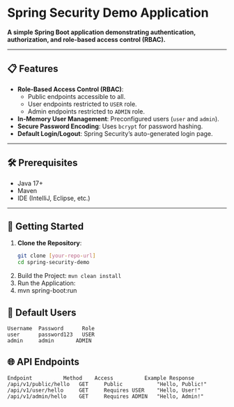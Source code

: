 # Spring Security Demo Application  
**A simple Spring Boot application demonstrating authentication, authorization, and role-based access control (RBAC).**

---

## 📋 Features  
- **Role-Based Access Control (RBAC)**:  
  - Public endpoints accessible to all.  
  - User endpoints restricted to `USER` role.  
  - Admin endpoints restricted to `ADMIN` role.  
- **In-Memory User Management**: Preconfigured users (`user` and `admin`).  
- **Secure Password Encoding**: Uses `bcrypt` for password hashing.  
- **Default Login/Logout**: Spring Security’s auto-generated login page.  

---

## 🛠️ Prerequisites  
- Java 17+  
- Maven  
- IDE (IntelliJ, Eclipse, etc.)  

---

## 🚀 Getting Started  
1. **Clone the Repository**:  
   ```bash
   git clone [your-repo-url]  
   cd spring-security-demo

2. Build the Project:
   ```mvn clean install```
3. Run the Application:
4. mvn spring-boot:run

## 🔑 Default Users
```
Username  Password      Role
user      password123	USER
admin     admin       ADMIN
```
## 🌐 API Endpoints
```
Endpoint	      Method	Access        	Example Response
/api/v1/public/hello   GET     Public	        "Hello, Public!"
/api/v1/user/hello     GET     Requires USER    "Hello, User!"
/api/v1/admin/hello    GET     Requires ADMIN   "Hello, Admin!"
```
